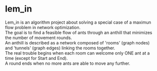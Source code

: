 # lem_in
Lem_in is an algorithm project about solving a special case of a maximun flow problem in network optimization.</br>
The goal is to find a feasible flow of ants through an anthill that minimizes the number of movement rounds.</br>
An anthill is described as a network composed of 'rooms' (graph nodes) and 'tunnels' (graph edges) linking the rooms together.</br>
The real trouble begins when each room can welcome only ONE ant at a time (except for Start and End).</br>
A round ends when no more ants are able to move any further.
